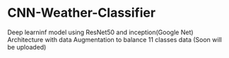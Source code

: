 # CNN-Weather-Classifier
Deep learninf model using ResNet50 and inception(Google Net) Architecture with data Augmentation to balance 11 classes data (Soon will be uploaded) 
